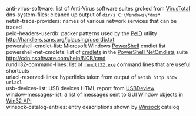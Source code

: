anti-virus-software: list of Anti-Virus software suites groked from [VirusTotal](https://www.virustotal.com)  
dns-system-files: cleaned up output of `dir/s C:\Windows\*dns*`  
netsh-trace-providers: names of various network services that can be traced  
peid-headers-userdb: packer patterns used by the [PeID](https://www.aldeid.com/wiki/PEiD) utility <http://handlers.sans.org/jclausing/userdb.txt>   
powershell-cmdlet-list: Microsoft Windows [PowerShell](https://docs.microsoft.com/powershell) cmdlet list  
powershell-net-cmdlets: list of [cmdlets](https://msdn.microsoft.com/library/ms714395.aspx "Windows PowerShell Cmdlet Overview") in the [PowerShell NetCmdlets](https://nsoftware.com/powershell/netcmdlets) suite <http://cdn.nsoftware.com/help/NCB/cmd>  
rundll32-command-lines: list of [`rundll32.exe`](https://docs.microsoft.com/windows-server/administration/windows-commands/rundll32) command lines that are useful shortcuts  
urlacl-reserved-links: hyperlinks taken from output of `netsh http show urlacl`  
usb-devices-list: USB devices HTML report from [USBDeview](http://nirsoft.net)  
window-messages-list: a list of messages sent to GUI Window objects in [Win32 API](http://www.winprog.org/tutorial/ "theForger's Win32 API Programming Tutorial")    
winsock-catalog-entries: entry descriptions shown by [Winsock](https://wikipedia.org/wiki/Winsock) catalog   
